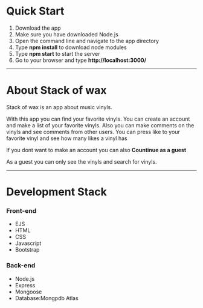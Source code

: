 <h1>Quick Start</h1>
<ol>
  <li>Download the app</li>
  <li>Make sure you have downloaded Node.js</li>
  <li>Open the command line and navigate to the app directory</li>
  <li>Type <strong>npm install</strong> to download node modules</li>
  <li>Type <strong>npm start</strong> to start the server</li>
  <li>Go to your browser and type <strong>http://localhost:3000/</strong></li>
</ol>
<hr>
<h1>About Stack of wax</h1>
<p>Stack of wax is an app about music vinyls.</p>
<p>With this app you can find your favorite vinyls. You can create an account and make a list of your favorite vinyls. Also you can make comments on the vinyls and see comments from other users. You can press like to your favorite vinyl and see how many likes a vinyl has </p>
<p>If you dont want to make an account you can also <strong>Countinue as a guest</strong></p>
<p>As a guest you can only see the vinyls and search for vinyls.</p>
<hr>
<h1>Development Stack</h1>
<h3>Front-end</h3>
<ul>
  <li>EJS</li>
  <li>HTML</li>
  <li>CSS</li>
  <li>Javascript</li>
  <li>Bootstrap</li>
</ul>
<h3>Back-end</h3>
<ul>
  <li>Node.js</li>
  <li>Express</li>
  <li>Mongoose</li>
  <li>Database:Mongpdb Atlas</li>
</ul>
